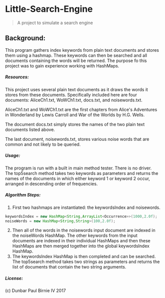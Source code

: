 # Little-Search-Engine
>A project to simulate a search engine
## Background: 
This program gathers index keywords from plain text documents and stores them using a hashmap.
 These keywords can then be searched and all documents containing the words will be returned. 
 The purpose fo this project was to gain experience working with HashMaps.
##### Resources:
This project uses several plain text documents as it draws the words it stores from these documents. Specifically included here are four documents: AliceCh1.txt, WoWCh1.txt, docs.txt, and noisewords.txt.

AliceCh1.txt and WoWCh1.txt are the first chapters from Alice's Adventures in Wonderland by Lewis Carroll and War of the Worlds by H.G. Wells.

The document docs.txt simply stores the names of the two plain text documents listed above.

The last document, noisewords.txt, stores various noise words that are common and not likely to be queried.
##### Usage:
The program is run with a built in main method tester. There is no driver. The top5search method takes two keywords as parameters and returns the names of the documents in which either keyword 1 or keyword 2 occur, arranged in descending order of frequencies.
##### Algorithm Steps:
1. First two hashmaps are instantiated: the keywordsIndex and noisewords.
```java
keywordsIndex = new HashMap<String,ArrayList<Occurrence>>(1000,2.0f);
noiseWords = new HashMap<String,String>(100,2.0f);
```
2. Then all of the words in the noisewords input document are indexed in the noiseWords HashMap. The other keywords from the input 
documents are indexed in their individual HashMaps and then these HashMaps are then merged together into the global keywordsIndex HashMap. 
3. The keywordsIndex HashMap is then completed and can be searched. The top5search method takes two strings as parameters and returns the list of documents that contain the two string arguments.

##### License:
(c) Dunbar Paul Birnie IV 2017

